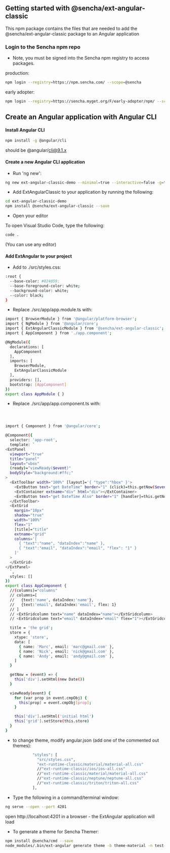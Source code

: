 ## Getting started with @sencha/ext-angular-classic


This npm package contains the files that are needed to add the @sencha/ext-angular-classic package to an Angular application

### Login to the Sencha npm repo

* Note, you must be signed into the Sencha npm registry to access packages.

production:

```sh
npm login --registry=https://npm.sencha.com/ --scope=@sencha
```

early adopter:

```sh
npm login --registry=https://sencha.myget.org/F/early-adopter/npm/ --scope=@sencha
```

## Create an Angular application with Angular CLI

#### Install Angular CLI

```sh
npm install -g @angular/cli
```

should be @angular/cli@9.1.x


#### Create a new Angular CLI application

- Run 'ng new':

```sh
ng new ext-angular-classic-demo --minimal=true --interactive=false -g=true --skipInstall=false
```

- Add ExtAngularClassic to your application by running the following:

```sh
cd ext-angular-classic-demo
npm install @sencha/ext-angular-classic --save
```

- Open your editor

To open Visual Studio Code, type the following:

```sh
code .
```

(You can use any editor)

#### Add ExtAngular to your project

<!--
- Replace ./src/main.ts with:

```sh
import { enableProdMode } from '@angular/core';
import { platformBrowserDynamic } from '@angular/platform-browser-dynamic';

import { AppModule } from './app/app.module';
import { environment } from './environments/environment';

if (environment.production) {
  enableProdMode();
}

const Ext = window['Ext'];
Ext.onReady(function () {
  platformBrowserDynamic().bootstrapModule(AppModule)
  .catch(err => console.error(err));
});

```
-->

- Add to ./src/styles.css:

```sh
:root {
  --base-color: #024059;
  --base-foreground-color: white;
  --background-color: white;
  --color: black;
}
```

- Replace ./src/app/app.module.ts with:

```sh
import { BrowserModule } from '@angular/platform-browser';
import { NgModule } from '@angular/core';
import { ExtAngularClassicModule } from '@sencha/ext-angular-classic';
import { AppComponent } from './app.component';

@NgModule({
  declarations: [
    AppComponent
  ],
  imports: [
    BrowserModule,
    ExtAngularClassicModule
  ],
  providers: [],
  bootstrap: [AppComponent]
})
export class AppModule { }

```

- Replace ./src/app/app.component.ts with:

```sh



import { Component } from '@angular/core';

@Component({
  selector: 'app-root',
  template: `
<ExtPanel
  viewport="true"
  title="panel"
  layout="vbox"
  (ready)="viewReady($event)"
  bodyStyle="background:#ffc;"
>
  <ExtToolbar width="100%" [layout]='{ "type":"hbox" }'>
    <ExtButton text="get DateTime" border="1" (click)=this.getNow($event)></ExtButton>
    <ExtContainer extname="div" html="div"></ExtContainer>
    <ExtButton text="get DateTime Also" border="1" [handler]=this.getNow></ExtButton>
  </ExtToolbar>
  <ExtGrid
    margin="10px"
    shadow="true"
    width="100%"
    flex="1"
    [title]="title"
    extname="grid"
    columns='[
      { "text":"name", "dataIndex":"name" },
      { "text":"email", "dataIndex":"email", "flex": "1" }
    ]'
  >
  </ExtGrid>
</ExtPanel>
  `,
  styles: []
})
export class AppComponent {
  //(columns)="columns"
  // columns=[
  //   {text:'name', dataIndex:'name'},
  //   {text:'email', dataIndex:'email', flex: 1}
  // ]
  // <ExtGridcolumn text="name" dataIndex="name"></ExtGridcolumn>
  // <ExtGridcolumn text="email" dataIndex="email" flex="1"></ExtGridcolumn>

  title = 'the grid';
  store = {
    xtype: 'store',
    data: [
      { name: 'Marc', email: 'marc@gmail.com' },
      { name: 'Nick', email: 'nick@gmail.com' },
      { name: 'Andy', email: 'andy@gmail.com' },
    ]
  }

  getNow = (event) => {
    this['div'].setHtml(new Date())
  }

  viewReady(event) {
    for (var prop in event.cmpObj) {
      this[prop] = event.cmpObj[prop];
    }

    this['div'].setHtml('initial html')
    this['grid'].setStore(this.store)
  }
}

```

- to change theme, modify angular.json (add one of the commented out themes):

```sh
            "styles": [
              "src/styles.css",
              "ext-runtime-classic/material/material-all.css"
              //"ext-runtime-classic/ios/ios-all.css"
              //"ext-runtime-classic/material/material-all.css"
              //"ext-runtime-classic/neptune/neptune-all.css"
              //"ext-runtime-classic/triton/triton-all.css"
            ],
```

- Type the following in a command/terminal window:

```sh
ng serve --open --port 4201
```

open http://localhost:4201 in a browser - the ExtAngular application will load

- To generate a theme for Sencha Themer:

```sh
npm install @sencha/cmd --save
node_modules/.bin/ext-angular generate theme -b theme-material -n test-ext-angular
```
